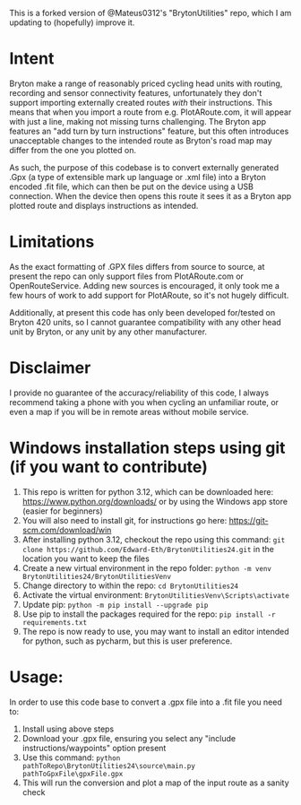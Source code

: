 This is a forked version of @Mateus0312's "BrytonUtilities" repo, which I am updating to (hopefully) improve it.

# Intent
Bryton make a range of reasonably priced cycling head units with routing, recording and sensor connectivity features, unfortunately they don't support importing externally created routes *with* their instructions. This means that when you import a route from e.g. PlotARoute.com, it will appear with just a line, making not missing turns challenging. The Bryton app features an "add turn by turn instructions" feature, but this often introduces unacceptable changes to the intended route as Bryton's road map may differ from the one you plotted on.

As such, the purpose of this codebase is to convert externally generated .Gpx (a type of extensible mark up language or .xml file) into a Bryton encoded .fit file, which can then be put on the device using a USB connection. When the device then opens this route it sees it as a Bryton app plotted route and displays instructions as intended.

# Limitations
As the exact formatting of .GPX files differs from source to source, at present the repo can only support files from PlotARoute.com or OpenRouteService. Adding new sources is encouraged, it only took me a few hours of work to add support for PlotARoute, so it's not hugely difficult.

Additionally, at present this code has only been developed for/tested on Bryton 420 units, so I cannot guarantee compatibility with any other head unit by Bryton, or any unit by any other manufacturer.

# Disclaimer
I provide no guarantee of the accuracy/reliability of this code, I always recommend taking a phone with you when cycling an unfamiliar route, or even a map if you will be in remote areas without mobile service.

# Windows installation steps using git (if you want to contribute)
1. This repo is written for python 3.12, which can be downloaded here: https://www.python.org/downloads/ or by using the Windows app store (easier for beginners)
2. You will also need to install git, for instructions go here: https://git-scm.com/download/win
3. After installing python 3.12, checkout the repo using this command: `git clone https://github.com/Edward-Eth/BrytonUtilities24.git` in the location you want to keep the files
4. Create a new virtual environment in the repo folder: `python -m venv BrytonUtilities24/BrytonUtilitiesVenv`
5. Change directory to within the repo: `cd BrytonUtilities24`
6. Activate the virtual environment: `BrytonUtilitiesVenv\Scripts\activate`
7. Update pip: `python -m pip install --upgrade pip`
8. Use pip to install the packages required for the repo: `pip install -r requirements.txt`
9. The repo is now ready to use, you may want to install an editor intended for python, such as pycharm, but this is user preference.

# Usage:
In order to use this code base to convert a .gpx file into a .fit file you need to:
1. Install using above steps
2. Download your .gpx file, ensuring you select any "include instructions/waypoints" option present
3. Use this command: `python pathToRepo\BrytonUtilities24\source\main.py pathToGpxFile\gpxFile.gpx`
4. This will run the conversion and plot a map of the input route as a sanity check
